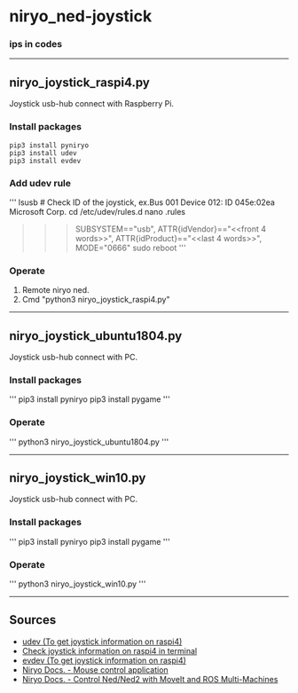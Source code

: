 # niryo_ned-joystick

### ips in codes
[hotspot mode]: 
robot_ip:10.10.10.10
[wifi mode]:
robot_ip:10.10.10.110

---

## niryo_joystick_raspi4.py
Joystick usb-hub connect with Raspberry Pi.

### Install packages
```
pip3 install pyniryo
pip3 install udev
pip3 install evdev
```

### Add udev rule
'''
lsusb   # Check ID of the joystick, ex.Bus 001 Device 012: ID 045e:02ea Microsoft Corp. 
cd /etc/udev/rules.d
nano .rules
>>> SUBSYSTEM=="usb", ATTR{idVendor}=="<<front 4 words>>", ATTR{idProduct}=="<<last 4 words>>", MODE="0666"
sudo reboot
'''

### Operate 
1. Remote niryo ned.
2. Cmd "python3 niryo_joystick_raspi4.py"

---

## niryo_joystick_ubuntu1804.py
Joystick usb-hub connect with PC.

### Install packages
'''
pip3 install pyniryo
pip3 install pygame
'''

### Operate
'''
python3 niryo_joystick_ubuntu1804.py
'''

---

## niryo_joystick_win10.py
Joystick usb-hub connect with PC.

### Install packages
'''
pip3 install pyniryo
pip3 install pygame
'''

### Operate
'''
python3 niryo_joystick_win10.py
'''

---

## Sources
* [udev (To get joystick information on raspi4)](https://www.reddit.com/r/VFIO/comments/ae8jb8/evdev_permission_denied_on_devinputevent13/)
* [Check joystick information on raspi4 in terminal](https://linuxhint.com/connect-xbox-controller-raspberry-pi/)
* [evdev (To get joystick information on raspi4)](https://python-evdev.readthedocs.io/en/latest/)
* [Niryo Docs. - Mouse control application](https://docs.niryo.com/applications/ned/v1.0.3/en/source/examples/control_ned_mouse.html)
* [Niryo Docs. - Control Ned/Ned2 with MoveIt and ROS Multi-Machines](https://docs.niryo.com/applications/ned/v1.0.3/en/source/tutorials/moveit_multimachines.html)





